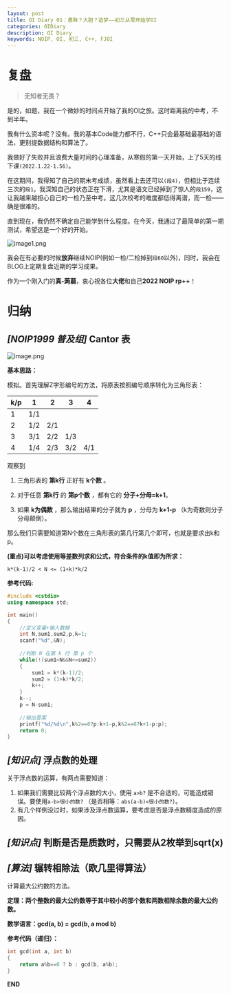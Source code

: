 ```yaml
---
layout: post
title: OI Diary 01：愚昧？大胆？追梦——初三从零开始学OI
categories: OIDiary
description: OI Diary
keywords: NOIP, OI, 初三, C++, FJOI
---
```


# 复盘

>无知者无畏？


是的，如题，我在一个微妙的时间点开始了我的OI之旅。这时距离我的中考，不到半年。


我有什么资本呢？没有。我的基本Code能力都不行，C++只会最基础最基础的语法，更别提数据结构和算法了。



我做好了失败并且浪费大量时间的心理准备，从寒假的第一天开始，上了5天的线下课`(2022.1.22-1.56)`。


在这期间，我得知了自己的期末考成绩，虽然看上去还可以`(段4)`，但相比于连续三次的`段1`，我深知自己的状态正在下滑，尤其是语文已经掉到了惊人的`段159`，这让我越来越担心自己的一检乃至中考。这几次校考的难度都低得离谱，而一检——确是很难的。


直到现在，我仍然不确定自己能学到什么程度。在今天，我通过了最简单的第一期测试，希望这是一个好的开始。

![image1.png](https://s2.loli.net/2022/01/28/SEZYUFhLAdctif8.png)

我会在有必要的时候**放弃**继续NOIP(例如一检/二检掉到`段60`以外)，同时，我会在BLOG上定期复盘近期的学习成果。


作为一个刚入门的**真-蒟蒻**，衷心祝各位**大佬**和自己**2022 NOIP rp++**！

# 归纳



## *[NOIP1999 普及组]* Cantor 表

![image.png](https://s2.loli.net/2022/01/28/O8lsBVEHPAkxe1j.png)

**基本思路：**

模拟。首先理解Z字形编号的方法，将原表按照编号顺序转化为三角形表：


| k/p | 1   | 2    | 3   | 4   |
| --- | --- | ---- | --- | --- |
| 1   | 1/1 |      |     |     |
| 2   | 1/2 | 2/1  |     |     |
| 3   | 3/1 |  2/2 | 1/3 |     |
| 4   | 1/4 | 2/3  | 3/2 | 4/1 |


观察到

1. 三角形表的 **第k行** 正好有 **k个数** 。

2. 对于任意 **第k行** 的 **第p个数** ，都有它的 **分子+分母=k+1**。

3. 如果 **k为偶数** ，那么输出结果的分子就为 **p** ，分母为 **k+1-p** （k为奇数则分子分母颠倒）。

那么我们只需要知道第N个数在三角形表的第几行第几个即可，也就是要求出k和p。

**(重点)可以考虑使用等差数列求和公式，符合条件的k值即为所求：**

`k*(k-1)/2 < N <= (1+k)*k/2` 

**参考代码:**
```c++
#include <cstdio>
using namespace std;

int main()
{
    //定义变量+输入数据
	int N,sum1,sum2,p,k=1;
	scanf("%d",&N);
	
	//判断 N 在第 k 行 第 p 个
	while(!(sum1<N&&N<=sum2))
	{
		sum1 = k*(k-1)/2;
		sum2 = (1+k)*k/2;
		k++;
	}
	k--;
	p = N-sum1; 
	
    //输出答案
	printf("%d/%d\n",k%2==0?p:k+1-p,k%2==0?k+1-p:p);
	return 0;
}
```
## *[知识点]* 浮点数的处理

关于浮点数的运算，有两点需要知道：
1. 如果我们需要比较两个浮点数的大小，使用 `a>b?` 是不合适的，可能造成错误。要使用`a-b>很小的数?` （是否相等：`abs(a-b)<很小的数?`）。
2. 有几个样例没过时，如果涉及浮点数运算，要考虑是否是浮点数精度造成的原因。

## *[知识点]* 判断是否是质数时，只需要从2枚举到sqrt(x)

## *[算法]* 辗转相除法（欧几里得算法）
计算最大公约数的方法。

**定理：两个整数的最大公约数等于其中较小的那个数和两数相除余数的最大公约数。**

**数学语言：gcd(a, b) = gcd(b, a mod b)**

**参考代码（递归）：**
```c++
int gcd(int a, int b)
{
    return a%b==0 ? b : gcd(b, a%b);
}
```

**END**